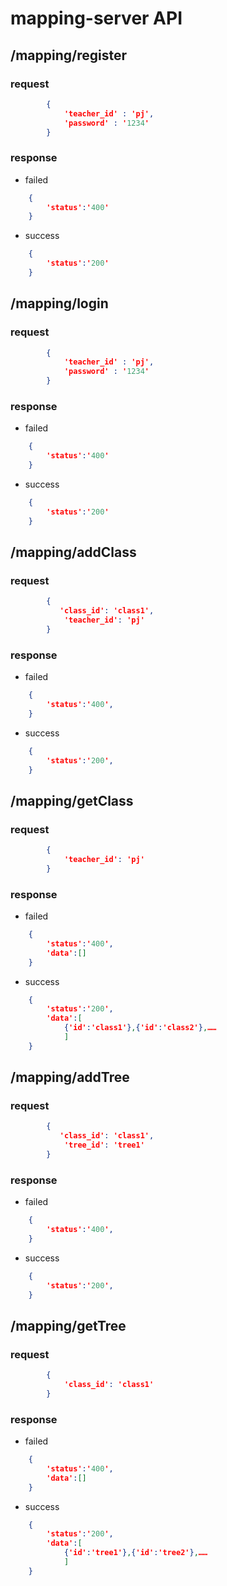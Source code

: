 # mapping-server API
## /mapping/register
### request
``` json
        {
            'teacher_id' : 'pj',
            'password' : '1234'
        }
```

### response
* failed
``` json
    {
        'status':'400'
    }
```

* success
``` json
    {
        'status':'200'
    }
```

## /mapping/login
### request
``` json
        {
            'teacher_id' : 'pj',
            'password' : '1234'
        }
```

### response
* failed
``` json
    {
        'status':'400'
    }
```

* success
``` json
    {
        'status':'200'
    }
```

## /mapping/addClass
### request
``` json
        {
           'class_id': 'class1',
            'teacher_id': 'pj'
        }
```

### response
* failed
``` json
    {
        'status':'400',
    }
```

* success
``` json
    {
        'status':'200',
    }
```

## /mapping/getClass
### request
``` json
        {
            'teacher_id': 'pj'
        }
```

### response
* failed
``` json
    {
        'status':'400',
        'data':[]
    }
```

* success
``` json
    {
        'status':'200',
        'data':[
            {'id':'class1'},{'id':'class2'},……
            ]
    }
```

## /mapping/addTree
### request
``` json
        {
           'class_id': 'class1',
            'tree_id': 'tree1'
        }
```

### response
* failed
``` json
    {
        'status':'400',
    }
```

* success
``` json
    {
        'status':'200',
    }
```

## /mapping/getTree
### request
``` json
        {
            'class_id': 'class1'
        }
```

### response
* failed
``` json
    {
        'status':'400',
        'data':[]
    }
```

* success
``` json
    {
        'status':'200',
        'data':[
            {'id':'tree1'},{'id':'tree2'},……
            ]
    }
```